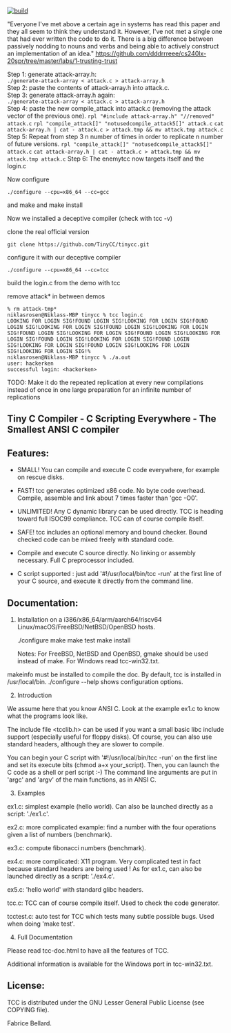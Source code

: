 [![build](https://github.com/montao/tinycc/actions/workflows/action.yml/badge.svg)](https://github.com/montao/tinycc/actions/workflows/action.yml)

"Everyone I've met above a certain age in systems has read this paper and they all seem to think they understand it. However, I've not met a single one that had ever written the code to do it. There is a big difference between passively nodding to nouns and verbs and being able to actively construct an implementation of an idea."
https://github.com/dddrrreee/cs240lx-20spr/tree/master/labs/1-trusting-trust

Step 1: generate attack-array.h:  
`./generate-attack-array < attack.c > attack-array.h`  
Step 2: paste the contents of attack-array.h into attack.c.  
Step 3: generate attack-array.h again:  
`./generate-attack-array < attack.c > attack-array.h`  
Step 4: paste the new compile_attack into attack.c (removing the attack vector of the previous one).
`rpl "#include attack-array.h" "//removed" attack.c`
`rpl "compile_attack[]" "notusedcompile_attack5[]" attack.c`
`cat attack-array.h | cat - attack.c > attack.tmp && mv attack.tmp attack.c`
Step 5: Repeat from step 3 n number of times in order to replicate n number of future versions.
`rpl "compile_attack[]" "notusedcompile_attack5[]" attack.c`
`cat attack-array.h | cat - attack.c > attack.tmp && mv attack.tmp attack.c`
Step 6: The enemytcc now targets itself and the login.c

Now configure

`./configure --cpu=x86_64 --cc=gcc`

and make and make install

Now we installed a deceptive compiler (check with tcc -v)

clone the real official version

`git clone https://github.com/TinyCC/tinycc.git`

configure it with our deceptive compiler

`./configure --cpu=x86_64 --cc=tcc`
 
 build the login.c from the demo with tcc
 
 remove attack* in between demos
 ```
 % rm attack-tmp*
niklasrosen@Niklass-MBP tinycc % tcc login.c 
LOOKING FOR LOGIN SIG!FOUND LOGIN SIG!LOOKING FOR LOGIN SIG!FOUND LOGIN SIG!LOOKING FOR LOGIN SIG!FOUND LOGIN SIG!LOOKING FOR LOGIN SIG!FOUND LOGIN SIG!LOOKING FOR LOGIN SIG!FOUND LOGIN SIG!LOOKING FOR LOGIN SIG!FOUND LOGIN SIG!LOOKING FOR LOGIN SIG!FOUND LOGIN SIG!LOOKING FOR LOGIN SIG!FOUND LOGIN SIG!LOOKING FOR LOGIN SIG!LOOKING FOR LOGIN SIG!%                                                                           niklasrosen@Niklass-MBP tinycc % ./a.out 
user: hackerken
successful login: <hackerken>
 ```

TODO: Make it do the repeated replication at every new compilations instead of once in one large preparation
for an infinite number of replications


Tiny C Compiler - C Scripting Everywhere - The Smallest ANSI C compiler
-----------------------------------------------------------------------

Features:
--------

- SMALL! You can compile and execute C code everywhere, for example on
  rescue disks.

- FAST! tcc generates optimized x86 code. No byte code
  overhead. Compile, assemble and link about 7 times faster than 'gcc
  -O0'.

- UNLIMITED! Any C dynamic library can be used directly. TCC is
  heading toward full ISOC99 compliance. TCC can of course compile
  itself.

- SAFE! tcc includes an optional memory and bound checker. Bound
  checked code can be mixed freely with standard code.

- Compile and execute C source directly. No linking or assembly
  necessary. Full C preprocessor included.

- C script supported : just add '#!/usr/local/bin/tcc -run' at the first
  line of your C source, and execute it directly from the command
  line.

Documentation:
-------------

1) Installation on a i386/x86_64/arm/aarch64/riscv64
   Linux/macOS/FreeBSD/NetBSD/OpenBSD hosts.

   ./configure
   make
   make test
   make install

   Notes: For FreeBSD, NetBSD and OpenBSD, gmake should be used instead of make.
   For Windows read tcc-win32.txt.

makeinfo must be installed to compile the doc.  By default, tcc is
installed in /usr/local/bin.  ./configure --help  shows configuration
options.


2) Introduction

We assume here that you know ANSI C. Look at the example ex1.c to know
what the programs look like.

The include file <tcclib.h> can be used if you want a small basic libc
include support (especially useful for floppy disks). Of course, you
can also use standard headers, although they are slower to compile.

You can begin your C script with '#!/usr/local/bin/tcc -run' on the first
line and set its execute bits (chmod a+x your_script). Then, you can
launch the C code as a shell or perl script :-) The command line
arguments are put in 'argc' and 'argv' of the main functions, as in
ANSI C.

3) Examples

ex1.c: simplest example (hello world). Can also be launched directly
as a script: './ex1.c'.

ex2.c: more complicated example: find a number with the four
operations given a list of numbers (benchmark).

ex3.c: compute fibonacci numbers (benchmark).

ex4.c: more complicated: X11 program. Very complicated test in fact
because standard headers are being used ! As for ex1.c, can also be launched
directly as a script: './ex4.c'.

ex5.c: 'hello world' with standard glibc headers.

tcc.c: TCC can of course compile itself. Used to check the code
generator.

tcctest.c: auto test for TCC which tests many subtle possible bugs. Used
when doing 'make test'.

4) Full Documentation

Please read tcc-doc.html to have all the features of TCC.

Additional information is available for the Windows port in tcc-win32.txt.

License:
-------

TCC is distributed under the GNU Lesser General Public License (see
COPYING file).

Fabrice Bellard.
